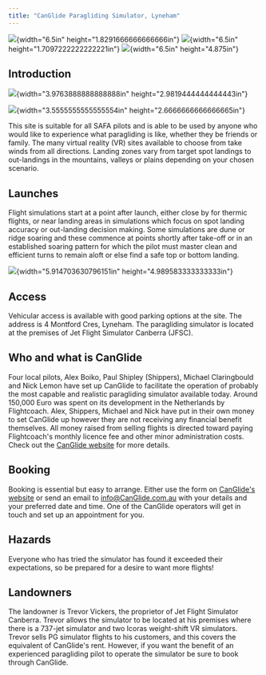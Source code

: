 ```yaml
---
title: "CanGlide Paragliding Simulator, Lyneham"
---
```

![](/images/canglide/image1.png){width="6.5in" height="1.8291666666666666in"}
![](/images/canglide/image2.png){width="6.5in"
height="1.7097222222222221in"}
![](/images/canglide/image3.jpeg){width="6.5in" height="4.875in"}

## Introduction

![](/images/canglide/image4.jpeg){width="3.9763888888888888in"
height="2.9819444444444443in"}

![](/images/canglide/image5.jpeg){width="3.5555555555555554in"
height="2.6666666666666665in"}

This site is suitable for all SAFA pilots and is able to be used by
anyone who would like to experience what paragliding is like, whether
they be friends or family. The many virtual reality (VR) sites available
to choose from take winds from all directions. Landing zones vary from
target spot landings to out-landings in the mountains, valleys or plains
depending on your chosen scenario.

## Launches

Flight simulations start at a point after launch, either close by for
thermic flights, or near landing areas in simulations which focus on
spot landing accuracy or out-landing decision making. Some simulations
are dune or ridge soaring and these commence at points shortly after
take-off or in an established soaring pattern for which the pilot must
master clean and efficient turns to remain aloft or else find a safe top
or bottom landing.

![](/images/canglide/image6.png){width="5.914703630796151in"
height="4.989583333333333in"}

## Access

Vehicular access is available with good parking options at the site. The
address is 4 Montford Cres, Lyneham. The paragliding simulator is
located at the premises of Jet Flight Simulator Canberra (JFSC).

## Who and what is CanGlide

Four local pilots, Alex Boiko, Paul Shipley (Shippers), Michael
Claringbould and Nick Lemon have set up CanGlide to facilitate the
operation of probably the most capable and realistic paragliding
simulator available today. Around 150,000 Euro was spent on its
development in the Netherlands by Flightcoach. Alex, Shippers, Michael
and Nick have put in their own money to set CanGlide up however they are
not receiving any financial benefit themselves. All money raised from
selling flights is directed toward paying Flightcoach's monthly licence
fee and other minor administration costs. Check out the [CanGlide website](http://www.canglide.com.au) for more details.

## Booking

Booking is essential but easy to arrange. Either use the form on
[CanGlide's website](http://www.canglide.com.au) or send an email to
<info@CanGlide.com.au> with your details and your preferred date and
time. One of the CanGlide operators will get in touch and set up an
appointment for you.

## Hazards

Everyone who has tried the simulator has found it exceeded their
expectations, so be prepared for a desire to want more flights!

## Landowners

The landowner is Trevor Vickers, the proprietor of Jet Flight Simulator
Canberra. Trevor allows the simulator to be located at his premises
where there is a 737-jet simulator and two Icoras weight-shift VR
simulators. Trevor sells PG simulator flights to his customers, and this
covers the equivalent of CanGlide's rent. However, if you want the
benefit of an experienced paragliding pilot to operate the simulator be
sure to book through CanGlide.

